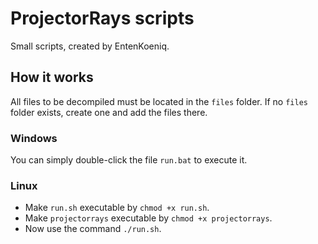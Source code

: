 # ProjectorRays scripts

Small scripts, created by EntenKoeniq.

## How it works
All files to be decompiled must be located in the `files` folder. If no `files` folder exists, create one and add the files there.

### Windows
You can simply double-click the file `run.bat` to execute it.

### Linux
- Make `run.sh` executable by `chmod +x run.sh`.
- Make `projectorrays` executable by `chmod +x projectorrays`.
- Now use the command `./run.sh`.